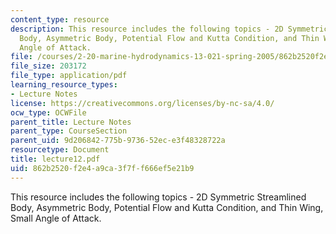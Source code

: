 ```yaml
---
content_type: resource
description: This resource includes the following topics - 2D Symmetric Streamlined
  Body, Asymmetric Body, Potential Flow and Kutta Condition, and Thin Wing, Small
  Angle of Attack.
file: /courses/2-20-marine-hydrodynamics-13-021-spring-2005/862b2520f2e4a9ca3f7ff666ef5e21b9_lecture12.pdf
file_size: 203172
file_type: application/pdf
learning_resource_types:
- Lecture Notes
license: https://creativecommons.org/licenses/by-nc-sa/4.0/
ocw_type: OCWFile
parent_title: Lecture Notes
parent_type: CourseSection
parent_uid: 9d206842-775b-9736-52ec-e3f48328722a
resourcetype: Document
title: lecture12.pdf
uid: 862b2520-f2e4-a9ca-3f7f-f666ef5e21b9
---
```

This resource includes the following topics - 2D Symmetric Streamlined Body, Asymmetric Body, Potential Flow and Kutta Condition, and Thin Wing, Small Angle of Attack.